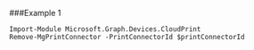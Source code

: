 ###Example 1
```
Import-Module Microsoft.Graph.Devices.CloudPrint
Remove-MgPrintConnector -PrintConnectorId $printConnectorId
```
